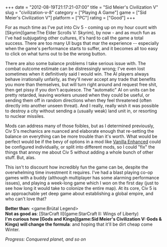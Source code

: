 +++
date = "2012-08-19T21:17:21-07:00"
title = "Sid Meier's Civilization V"
slug = "civilization-v-8"
category = ["Playing A Game"]
game = ["Sid Meier's Civilization V"]
platform = ["PC"]
rating = ["Good"]
+++

For as much time as I've put into Civ 5 - coming up on my hour count with [Skyrim](game:The Elder Scrolls V: Skyrim), by now - and as much fun as I've had subjugating other cultures, it's hard to call the game a total success.  There are too many UI bugs that mar the experience -- especially when the game's performance starts to suffer, and it becomes all too easy to click on what turns out to be the wrong button.

There are also some balance problems I take serious issue with.  The combat outcome estimate can be distressingly wrong; I've even lost sometimes when it definitively said I would win.  The AI players always behave irrationally unfairly, as they'll never accept any trade that benefits you more than themselves, but will turn right around and request free shit, then get pissy if you don't acquiesce.  The "automatic" AI on units can be pretty retarded, leaving workers unused when they could be useful, or sending them off in random directions when they feel threatened (often directly into another unseen threat).  And I really, really wish it was possible to destroy a city without sending a (usually weak) land unit in, or resorting to nuclear missiles.

Mods can address many of those foibles, but as I determined previously, Civ 5's mechanics are nuanced and elaborate enough that re-setting the balance on everything can be more trouble than it's worth.  What would be perfect would be if the bevy of options in a mod like <a href="http://steamcommunity.com/sharedfiles/filedetails/?id=78295051">Vanilla Enhanced</a> could be configured individually, or split into different mods, so I could "fix" the things that annoy me about Civ 5 without adding a whole bunch of other stuff.  But, alas.

This isn't to discount how incredibly fun the game can be, despite the overwhelming time investment it requires.  I've had a blast playing co-op games with a buddy (although multiplayer has some alarming performance issues), and playing a week-long game which I won on the first day (just to see how long it would take to colonize the entire map).  At its core, Civ 5 is an approachable yet deep game about establishing a global empire, and who can't love that?

<b>Better than</b>: <game:Brütal Legend>  
<b>Not as good as</b>: [StarCraft II](game:StarCraft II: Wings of Liberty)  
<b>I'm curious how [Gods and Kings](game:Sid Meier's Civilization V: Gods & Kings) will change the formula</b>: and hoping that it'll be dirt cheap come Winter.

<i>Progress: Conquered planet, and so on</i>
